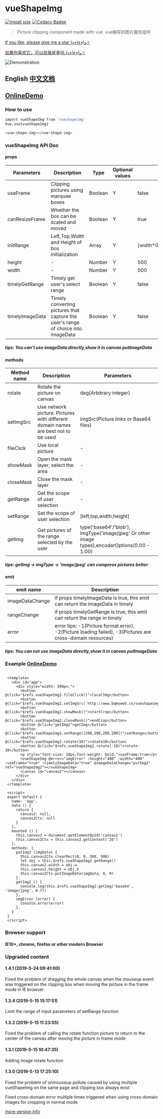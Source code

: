 # vueShapeImg

[![install size](https://packagephobia.now.sh/badge?p=vueshapeimg)](https://packagephobia.now.sh/result?p=vueshapeimg)
[![Codacy Badge](https://api.codacy.com/project/badge/Grade/e05ad3648e3a437ca43a9d166c6b5bfa)](https://www.codacy.com/app/ArchieHurry/vueShapeImg)

> Picture clipping component made with vue. vue编写的图片裁剪组件

[If you like, please give me a star (๑•̀ㅂ•́)و✧](https://github.com/ArchieHurry/vueShapeImg)

[如果你喜欢它，可以给我星星吗 (๑•̀ㅂ•́)و✧](https://github.com/ArchieHurry/vueShapeImg)

![Demonstration](http://www.bqmyweb.cn/vueshapeimg/1.3.1.gif)

## <a name="english">English</a> <a href="https://github.com/ArchieHurry/vueShapeImg/blob/master/README_ZH.md">中文文档</a>

## [OnlineDemo](http://www.bqmyweb.cn/vueshapeimg/)

### How to use

``` bash
import vueShapeImg from 'vueshapeimg'
Vue.use(vueShapeImg)

<vue-shape-img></vue-shape-img>

```

### vueShapeImg API Doc

#### props

|Parameters|Description|Type|Optional values|Default value|
|----------|--------|----------|----------|----------|
|useFrame|Clipping pictures using marquee boxes|Boolean|Y|false|
|canResizeFrame|Whether the box can be scaled and moved|Boolean|Y|true|
|initRange|Left,Top,Width and Height of box initialization|Array|Y|\[width\*0.25,height\*0.25,width\*0.5,height\*0.5\]|
|height|-|Number|Y|500|
|width|-|Number|Y|500|
|timelyGetRange|Timely get user's select range|Boolean|Y|false|
|timelyImageData|Timely converting pictures that capture the user's range of choice into imageData|Boolean|Y|false|

##### tips: You can't use imageData directly,show it in canvas putImageData 

#### methods

|Method name|Description|Parameters|
|----------|--------|----------|
|rotate|Rotate the picture on canvas|deg(Arbitrary integer)|
|setImgSrc|Use network picture. Pictures with different domain names are best not to be used|imgSrc(Picture links or Base64 files)|
|fileClick|Use local picture|-|
|showMask|Open the mask layer, select the area|-|
|closeMask|Close the mask layer|-|
|getRange|Get the scope of user selection|-|
|setRange|Set the scope of user selection|\[left,top,width,height\]|
|getImg|Get pictures of the range selected by the user|type('base64'/'blob'), imgType('image/jpeg' Or other image types),encoderOptions(0.00 -  1.00)|

##### tips: getImg ->  imgType -> 'image/jpeg' can compress pictures better

#### emit

|emit name|Description
|----------|--------|
|imageDataChange|if props timelyImageData is true, this emit can return the imageData in timely|
|rangeChange|if props timelyGetRange is true, this emit can return the range in timely|
|error|error tips: -1(Picture format error), -2(Picture loading failed), -3(Pictures are cross-domain resources)|

##### tips: You can not use imageData directly,show it in canvas putImageData 

### Example [OnlineDemo](http://www.bqmyweb.cn/vueshapeimg/)

<pre><code>
 &lt;template&gt;
   &lt;div id=&quot;app&quot;&gt;
     &lt;div style=&quot;width: 500px;&quot;&gt;
       &lt;button @click=&quot;$refs.vueShapeImg2.fileClick()&quot;&gt;localImg&lt;/button&gt;
       &lt;button @click=&quot;$refs.vueShapeImg2.setImgSrc(&#x27;http://www.bqmyweb.cn/vueshapeimg/demo.png&#x27;)&quot;&gt;networkImg&lt;/button&gt;
       &lt;button @click=&quot;$refs.vueShapeImg2.showMask()&quot;&gt;startCrop&lt;/button&gt;
       &lt;button @click=&quot;$refs.vueShapeImg2.closeMask()&quot;&gt;endCrop&lt;/button&gt;
       &lt;button @click=&quot;getImg2&quot;&gt;getImg&lt;/button&gt;
       &lt;button @click=&quot;$refs.vueShapeImg2.setRange([200,200,200,200])&quot;&gt;setRange&lt;/button&gt;
       &lt;button @click=&quot;$refs.vueShapeImg2.rotate(10)&quot;&gt;rotate10&lt;/button&gt;
       &lt;button @click=&quot;$refs.vueShapeImg2.rotate(-10)&quot;&gt;rotate-10&lt;/button&gt;
       &lt;p style=&quot;font-size: 18px;font-weight: bold;&quot;&gt;useFrame:true&lt;/p&gt;
       &lt;vueShapeImg @error=&quot;imgError&quot; :height=&quot;400&quot; :width=&quot;400&quot; :useFrame=&quot;true&quot; :timelyImageData=&quot;true&quot; @imageDataChange=&quot;putImg2&quot; ref=&quot;vueShapeImg2&quot;&gt;&lt;/vueShapeImg&gt;
       &lt;canvas id=&quot;canvas2&quot;&gt;&lt;/canvas&gt;
     &lt;/div&gt;
   &lt;/div&gt;
 &lt;/template&gt;
 
 &lt;script&gt;
 export default {
   name: &#x27;app&#x27;,
   data () {
     return {
       canvas2: null,
       canvas2Ctx: null
     }
   },
   mounted () {
     this.canvas2 = document.getElementById(&#x27;canvas2&#x27;)
     this.canvas2Ctx = this.canvas2.getContext(&#x27;2d&#x27;)
   },
   methods: {
     putImg2 (imgData) {
       this.canvas2Ctx.clearRect(0, 0, 500, 500)
       let obj = this.$refs.vueShapeImg2.getRange()
       this.canvas2.width = obj.w
       this.canvas2.height = obj.h
       this.canvas2Ctx.putImageData(imgData, 0, 0)
     },
     getImg2 () {
       console.log(this.$refs.vueShapeImg2.getImg(&#x27;base64&#x27;, &#x27;image/jpeg&#x27;, 0.7))
     },
     imgError (error) {
       console.error(error)
     },
   }
 }
 &lt;/script&gt;
</code></pre>

### Browser support

#### IE10+, chrome, firefox or other modern Browser

### Upgraded content

#### 1.4.1 (2019-5-24 09:41:00)

Fixed the problem of dragging the whole canvas when the mouseup event was triggered on the clipping box when moving the picture in the frame mode in IE browser.

#### 1.3.4 (2019-5-15 15:17:51)

Limit the range of input parameters of setRange function

#### 1.3.2 (2019-5-15 11:23:55)

Fixed the problem of calling the rotate function picture to return to the center of the canvas after moving the picture in frame mode

#### 1.3.1 (2019-5-15 10:47:35)

Adding image rotate function

#### 1.3.0 (2019-5-13 17:25:10)

Fixed the problem of onmouseup pollute caused by using multiple vueShapeImg on the same page and clipping box always exist

Fixed cross-domain error multiple times triggered when using cross-domain images for cropping in normal mode

[more version info](https://github.com/ArchieHurry/vueShapeImg/blob/master/version.md)
